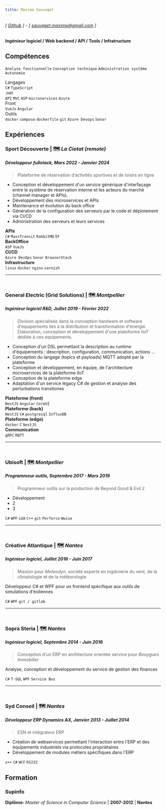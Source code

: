 ```yaml
---
title: Maxime Sauvaget
---
```

###### [ [Github](https://www.github.com/maximesauvaget) ] - [ sauvaget.maxime@gmail.com ]
#### Ingénieur logiciel / Web backend / API / Tools / Infratructure

## Compétences
```Analyse fonctionnelle```
```Conception technique```
```Administration système```
```Autonomie```

Langages <br>
```C#``` ```TypeScript``` <br>
.net <br>
```API``` ```MVC``` ```ASP``` ```microservices``` ```Azure``` <br>
Front <br>
```VueJs``` ```Angular``` <br>
Outils <br>
```docker``` ```compose``` ```dockerfile```
```git``` ```Azure Devops``` ```Sonar```

## Expériences
### Sport Découverte | 🗺️ *La Ciotat (remote)*
##### Développeur fullstack, Mars 2022 - Janvier 2024
> Plateforme de réservation d’activités sportives et de loisirs en ligne
- Conception et développement d'un service générique d'interfaçage entre le système de réservation interne et les acteurs du marché (channel manager et APIs).
- Développement des microservices et APIs
- Maintenance et évolution du back office
- Génération de la configuration des serveurs par le code et déploiement via CI/CD
- Administration des serveurs et leurs services

**APIs**<br> ```C#``` ```MassTransit``` ```RabbitMQ``` ```EF``` <br>
**BackOffice**<br> ```ASP``` ```VueJs``` <br>
**CI/CD**<br> ```Azure DevOps``` ```Sonar``` ```BrowserStack``` <br>
**Infrastructure**<br> ```linux``` ```docker``` ```nginx``` ```varnish``` 

<hr><br>

### General Electric (Grid Solutions) | 🗺️ *Montpellier*
##### Ingénieur logiciel R&D, Juillet 2019 - Février 2022
> Division spécialisée dans la conception hardware et software d'équipements liés à la distribution et transformation d'énergie. Elaboration, conception et développement d'une plateforme IIoT dédiée à ces équipements.

- Conception d'un DSL permettant la description au runtime d'équipements : description, configuration, communication, actions ...
- Conception du langage (topics et payloads) MQTT adopté par la plateforme
- Conception et développement, en équipe, de l'architecture microservices de la plateforme IIoT
- Conception de la plateforme edge
- Adaptation d'un service legacy C# de gestion et analyse des perturbations transitoires

**Plateforme (front)**<br> ```NestJS``` ```Angular``` ```CoreUI``` <br>
**Plateforme (back)**<br> ```NestJS``` ```C#``` ```postgresql``` ```InfluxDB```<br>
**Plateforme (edge)**<br> ```docker``` ```C``` ```NestJS```<br>
**Communication**<br> ```gRPC``` ```MQTT```<br>

<hr><br>

### Ubisoft | 🗺️ *Montpellier*
##### Programmeur outils, Septembre 2017 - Mars 2019
> Programmeur outils sur la production de Beyond Good & Evil 2

- Développement 
- 2
- 3

```C#``` ```WPF``` ```LUA``` ```C++``` ```git``` ```Perforce``` ```Wwise```

<hr><br>

### Créative Atlantique | 🗺️ *Nantes*
##### Ingénieur logiciel, Juillet 2016 - Juin 2017
> Mission pour *Meteodyn*, société experte en ingiénierie du vent, de la climatologie et de la météorologie

Développeur C# et WPF pour un frontend spécifique aux outils de simulations d'éoliennes

```C#``` ```WPF``` ```git / gitlab```

<hr><br>

### Sopra Steria | 🗺️ *Nantes*
##### Ingénieur logiciel, Septembre 2014 - Juin 2016
> Conception d'un ERP en architecture orientée service pour *Bouygues Immobilier*

Analyse, conception et développement du service de gestion des finances

```C#``` ```T-SQL``` ```WPF``` ```Service Bus```

<hr><br>

### Syd Conseil | 🗺️ *Nantes*
##### Développeur ERP *Dynamics AX*, Janvier 2013 - Juillet 2014
> ESN et intégrateur ERP
- Création de webservices permettant l'interaction entre l'ERP et des équipements industriels via protocoles propriétaires
- Développement de modules métiers spécifiques dans l'ERP

```x++``` ```C#``` ```WCF``` ```RS232```

## Formation
### Supinfo
**Diplôme:** *Master of Science in Computer Science* | **2007-2012** | **Nantes**
